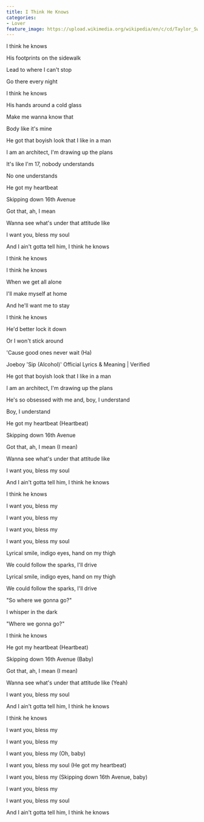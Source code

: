 ```yaml
---
title: I Think He Knows
categories:
- Lover
feature_image: https://upload.wikimedia.org/wikipedia/en/c/cd/Taylor_Swift_-_Lover.png
--- 
```

I think he knows

His footprints on the sidewalk

Lead to where I can't stop

Go there every night

I think he knows

His hands around a cold glass

Make me wanna know that

Body like it's mine

He got that boyish look that I like in a man

I am an architect, I'm drawing up the plans

It's like I'm 17, nobody understands

No one understands

He got my heartbeat

Skipping down 16th Avenue

Got that, ah, I mean

Wanna see what's under that attitude like

I want you, bless my soul

And I ain't gotta tell him, I think he knows

I think he knows

I think he knows

When we get all alone

I'll make myself at home

And he'll want me to stay

I think he knows

He'd better lock it down

Or I won't stick around

'Cause good ones never wait (Ha)

Joeboy 'Sip (Alcohol)' Official Lyrics & Meaning | Verified

He got that boyish look that I like in a man

I am an architect, I'm drawing up the plans

He's so obsessed with me and, boy, I understand

Boy, I understand

He got my heartbeat (Heartbeat)

Skipping down 16th Avenue

Got that, ah, I mean (I mean)

Wanna see what's under that attitude like

I want you, bless my soul

And I ain't gotta tell him, I think he knows

I think he knows

I want you, bless my

I want you, bless my

I want you, bless my

I want you, bless my soul

Lyrical smile, indigo eyes, hand on my thigh

We could follow the sparks, I'll drive

Lyrical smile, indigo eyes, hand on my thigh

We could follow the sparks, I'll drive

"So where we gonna go?"

I whisper in the dark

"Where we gonna go?"

I think he knows

He got my heartbeat (Heartbeat)

Skipping down 16th Avenue (Baby)

Got that, ah, I mean (I mean)

Wanna see what's under that attitude like (Yeah)

I want you, bless my soul

And I ain't gotta tell him, I think he knows

I think he knows

I want you, bless my

I want you, bless my

I want you, bless my (Oh, baby)

I want you, bless my soul (He got my heartbeat)

I want you, bless my (Skipping down 16th Avenue, baby)

I want you, bless my

I want you, bless my soul

And I ain't gotta tell him, I think he knows